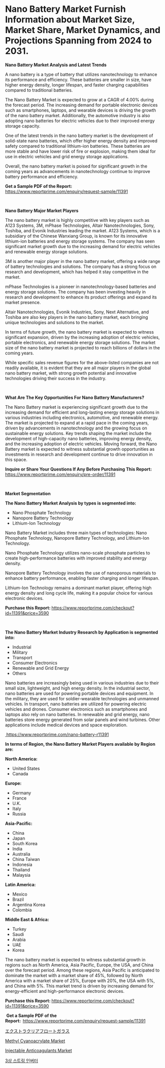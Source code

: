 <p><h1>Nano Battery Market Furnish Information about Market Size, Market Share, Market Dynamics, and Projections Spanning from 2024 to 2031.</h1></p><p><strong>Nano Battery Market Analysis and Latest Trends</strong></p>
<p><p>A nano battery is a type of battery that utilizes nanotechnology to enhance its performance and efficiency. These batteries are smaller in size, have higher energy density, longer lifespan, and faster charging capabilities compared to traditional batteries.</p><p>The Nano Battery Market is expected to grow at a CAGR of 4.00% during the forecast period. The increasing demand for portable electronic devices such as smartphones, laptops, and wearable devices is driving the growth of the nano battery market. Additionally, the automotive industry is also adopting nano batteries for electric vehicles due to their improved energy storage capacity.</p><p>One of the latest trends in the nano battery market is the development of solid-state nano batteries, which offer higher energy density and improved safety compared to traditional lithium-ion batteries. These batteries are more stable and have lower risk of fire or explosion, making them ideal for use in electric vehicles and grid energy storage applications.</p><p>Overall, the nano battery market is poised for significant growth in the coming years as advancements in nanotechnology continue to improve battery performance and efficiency.</p></p>
<p><strong>Get a Sample PDF of the Report:&nbsp;</strong> <a href="https://www.reportprime.com/enquiry/request-sample/11391">https://www.reportprime.com/enquiry/request-sample/11391</a></p>
<p>&nbsp;</p>
<p><strong>Nano Battery Major Market Players</strong></p>
<p><p>The nano battery market is highly competitive with key players such as A123 Systems, 3M, mPhase Technologies, Altair Nanotechnologies, Sony, Toshiba, and Evonik Industries leading the market. A123 Systems, which is a subsidiary of the Chinese Wanxiang Group, is known for its innovative lithium-ion batteries and energy storage systems. The company has seen significant market growth due to the increasing demand for electric vehicles and renewable energy storage solutions. </p><p>3M is another major player in the nano battery market, offering a wide range of battery technologies and solutions. The company has a strong focus on research and development, which has helped it stay competitive in the market.</p><p>mPhase Technologies is a pioneer in nanotechnology-based batteries and energy storage solutions. The company has been investing heavily in research and development to enhance its product offerings and expand its market presence.</p><p>Altair Nanotechnologies, Evonik Industries, Sony, Next Alternative, and Toshiba are also key players in the nano battery market, each bringing unique technologies and solutions to the market.</p><p>In terms of future growth, the nano battery market is expected to witness significant expansion, driven by the increasing adoption of electric vehicles, portable electronics, and renewable energy storage solutions. The market size of the nano battery market is projected to reach billions of dollars in the coming years.</p><p>While specific sales revenue figures for the above-listed companies are not readily available, it is evident that they are all major players in the global nano battery market, with strong growth potential and innovative technologies driving their success in the industry.</p></p>
<p>&nbsp;</p>
<p><strong>What Are The Key Opportunities For Nano Battery Manufacturers?</strong></p>
<p><p>The Nano Battery market is experiencing significant growth due to the increasing demand for efficient and long-lasting energy storage solutions in various industries including electronics, automotive, and renewable energy. The market is projected to expand at a rapid pace in the coming years, driven by advancements in nanotechnology and the growing focus on sustainable energy solutions. Key trends shaping the market include the development of high-capacity nano batteries, improving energy density, and the increasing adoption of electric vehicles. Moving forward, the Nano Battery market is expected to witness substantial growth opportunities as investments in research and development continue to drive innovation in this space.</p></p>
<p><strong>Inquire or Share Your Questions If Any Before Purchasing This Report:</strong> <a href="https://www.reportprime.com/enquiry/pre-order/11391">https://www.reportprime.com/enquiry/pre-order/11391</a></p>
<p>&nbsp;</p>
<p><strong>Market Segmentation</strong></p>
<p><strong>The Nano Battery Market Analysis by types is segmented into:</strong></p>
<p><ul><li>Nano Phosphate Technology</li><li>Nanopore Battery Technology</li><li>Lithium-Ion Technology</li></ul></p>
<p><p>Nano Battery Market includes three main types of technologies: Nano Phosphate Technology, Nanopore Battery Technology, and Lithium-Ion Technology. </p><p>Nano Phosphate Technology utilizes nano-scale phosphate particles to create high-performance batteries with improved stability and energy density. </p><p>Nanopore Battery Technology involves the use of nanoporous materials to enhance battery performance, enabling faster charging and longer lifespan.</p><p>Lithium-Ion Technology remains a dominant market player, offering high energy density and long cycle life, making it a popular choice for various electronic devices.</p></p>
<p><strong>Purchase this Report:&nbsp;</strong><a href="https://www.reportprime.com/checkout?id=11391&price=3590">https://www.reportprime.com/checkout?id=11391&price=3590</a></p>
<p>&nbsp;</p>
<p><strong>The Nano Battery Market Industry Research by Application is segmented into:</strong></p>
<p><ul><li>Industrial</li><li>Military</li><li>Transport</li><li>Consumer Electronics</li><li>Renewable and Grid Energy</li><li>Others</li></ul></p>
<p><p>Nano batteries are increasingly being used in various industries due to their small size, lightweight, and high energy density. In the industrial sector, nano batteries are used for powering portable devices and equipment. In the military, they are used for soldier-wearable technologies and unmanned vehicles. In transport, nano batteries are utilized for powering electric vehicles and drones. Consumer electronics such as smartphones and laptops also rely on nano batteries. In renewable and grid energy, nano batteries store energy generated from solar panels and wind turbines. Other applications include medical devices and space exploration.</p></p>
<p><a href="https://www.reportprime.com/nano-battery-r11391">&nbsp;https://www.reportprime.com/nano-battery-r11391</a></p>
<p><strong>In terms of Region, the Nano Battery Market Players available by Region are:</strong></p>
<p>
    <p> <strong> North America: </strong>
        <ul>
            <li>United States</li>
            <li>Canada</li>
        </ul>
        </p> 
    <p> <strong> Europe: </strong>
        <ul>
            <li>Germany</li>
            <li>France</li>
            <li>U.K.</li>
            <li>Italy</li>
            <li>Russia</li>
        </ul>
        </p> 
    <p> <strong> Asia-Pacific: </strong>
        <ul>
            <li>China</li>
            <li>Japan</li>
            <li>South Korea</li>
            <li>India</li>
            <li>Australia</li>
            <li>China Taiwan</li>
            <li>Indonesia</li>
            <li>Thailand</li>
            <li>Malaysia</li>
        </ul>
        </p> 
    <p> <strong> Latin America: </strong>
        <ul>
            <li>Mexico</li>
            <li>Brazil</li>
            <li>Argentina Korea</li>
            <li>Colombia</li>
        </ul>
        </p> 
    <p> <strong> Middle East & Africa: </strong>
        <ul>
            <li>Turkey</li>
            <li>Saudi</li>
            <li>Arabia</li>
            <li>UAE</li>
            <li>Korea</li>
        </ul>
    </p>
    </p>
<p><p>The nano battery market is expected to witness substantial growth in regions such as North America, Asia Pacific, Europe, the USA, and China over the forecast period. Among these regions, Asia Pacific is anticipated to dominate the market with a market share of 45%, followed by North America with a market share of 25%, Europe with 20%, the USA with 5%, and China with 5%. This market trend is driven by increasing demand for energy-efficient and high-performance electronic devices.</p></p>
<p><strong>Purchase this Report: </strong><a href="https://www.reportprime.com/checkout?id=11391&price=3590">https://www.reportprime.com/checkout?id=11391&price=3590</a></p>
<p>&nbsp;<strong>Get a Sample PDF of the Report:&nbsp;&nbsp;</strong><a href="https://www.reportprime.com/enquiry/request-sample/11391">https://www.reportprime.com/enquiry/request-sample/11391</a></p>
<p><strong></strong></p>
<p><p><a href="https://github.com/one-cool-chick/Market-Research-Report-List-1/blob/main/398632025793.md">エクストラクリアフロートガラス</a></p><p><a href="https://www.linkedin.com/pulse/methyl-cyanoacrylate-market-research-report-provides-q8pdc?trackingId=iTeVplM7zxDvt2xhxYEc1w%3D%3D">Methyl Cyanoacrylate Market</a></p><p><a href="https://www.linkedin.com/pulse/injectable-anticoagulants-market-size-reveals-best-marketing-s4fwc?trackingId=NfMNkzDUs2H39g15REeLzQ%3D%3D">Injectable Anticoagulants Market</a></p><p><a href="https://github.com/crfsywufhm81415/Market-Research-Report-List-1/blob/main/935797324090.md">3상 스트링 인버터</a></p></p>